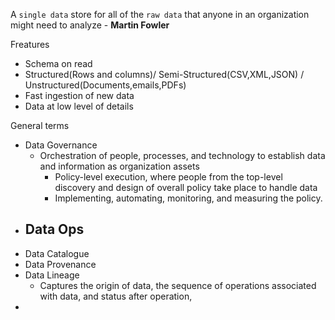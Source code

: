 A `single data` store for all of the `raw data` that anyone in an organization might need to analyze -  **Martin Fowler**



Freatures
- Schema on read
- Structured(Rows and columns)/ Semi-Structured(CSV,XML,JSON) / Unstructured(Documents,emails,PDFs)
- Fast ingestion of new data
- Data at low level of details







General terms
- Data Governance
	- Orchestration of people, processes, and technology to establish data and information as organization assets
		- Policy-level execution, where people from the top-level discovery and design of overall policy take place to handle data
		- Implementing, automating, monitoring, and measuring the policy.
- Data Ops
	- 
- Data Catalogue
- Data Provenance
- Data Lineage
	- Captures the origin of data, the sequence of operations associated with data, and status after operation,
- 